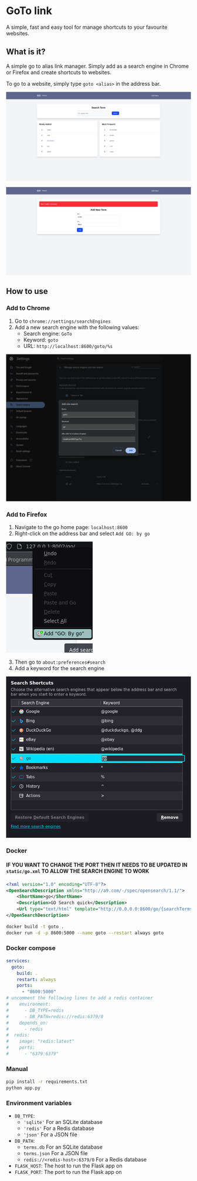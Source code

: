 # GoTo link

A simple, fast and easy tool for manage shortcuts to your favourite websites.

## What is it?

A simple go to alias link manager. Simply add as a search engine in Chrome or Firefox and create shortcuts to websites.

To go to a website, simply type `goto <alias>` in the address bar.


![Example Image](img/homepage.png)

![Example Image](img/new_entry.png)

## How to use

### Add to Chrome

1. Go to `chrome://settings/searchEngines`
2. Add a new search engine with the following values:
   - Search engine: `GoTo`
   - Keyword: `goto`
   - URL: `http://localhost:8600/goto/%s`

![Example Image](img/add_to_chrome.png)

### Add to Firefox

1. Navigate to the go home page: `localhost:8600`
2. Right-click on the address bar and select `Add GO: by go`

![Example Image](img/add_to_firefox.png)

3. Then go to `about:preferences#search`
4. Add a keyword for the search engine

![Example Image](img/add_keyword.png)

### Docker

#### IF YOU WANT TO CHANGE THE PORT THEN IT NEEDS TO BE UPDATED IN `static/go.xml` TO ALLOW THE SEARCH ENGINE TO WORK

```xml
<?xml version="1.0" encoding="UTF-8"?>
<OpenSearchDescription xmlns="http://a9.com/-/spec/opensearch/1.1/">
	<ShortName>go</ShortName>
	<Description>GO Search quick</Description>
	<Url type="text/html" template="http://0.0.0.0:8600/go/{searchTerms}" />
</OpenSearchDescription>
```

```bash
docker build -t goto .
docker run -d -p 8600:5000 --name goto --restart always goto 
```

### Docker compose

```yaml
services:
  goto:
    build: .
    restart: always
    ports:
      - "8600:5000"
# uncomment the following lines to add a redis container
#    environment:
#      - DB_TYPE=redis
#      - DB_PATH=redis://redis:6379/0
#    depends_on:
#      - redis
#  redis:
#    image: "redis:latest"
#    ports:
#      - "6379:6379"
```

### Manual

```bash
pip install -r requirements.txt
python app.py
```

### Environment variables

- `DB_TYPE`: 
  - `'sqlite'` For an SQLite database
  - `'redis'` For a Redis database
  - `'json'` For a JSON file
- `DB_PATH`: 
  - `terms.db` For an SQLite database
  - `terms.json` For a JSON file
  - `redis://<redis-host>:6379/0` For a Redis database
- `FLASK_HOST`: The host to run the Flask app on
- `FLASK_PORT`: The port to run the Flask app on